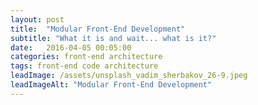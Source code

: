 ```yaml
---
layout: post
title:  "Modular Front-End Development"
subtitle: "What it is and wait... what is it?"
date:   2016-04-05 00:05:00
categories: front-end architecture
tags: front-end code architecture
leadImage: /assets/unsplash_vadim_sherbakov_26-9.jpeg
leadImageAlt: "Modular Front-End Development"
---
```

